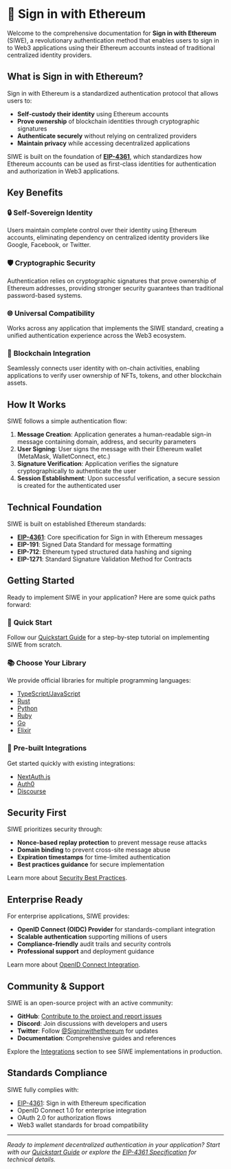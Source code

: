 # 🔑 Sign in with Ethereum

Welcome to the comprehensive documentation for **Sign in with Ethereum** (SIWE), a revolutionary authentication method that enables users to sign in to Web3 applications using their Ethereum accounts instead of traditional centralized identity providers.

## What is Sign in with Ethereum?

Sign in with Ethereum is a standardized authentication protocol that allows users to:

-   **Self-custody their identity** using Ethereum accounts
-   **Prove ownership** of blockchain identities through cryptographic signatures
-   **Authenticate securely** without relying on centralized providers
-   **Maintain privacy** while accessing decentralized applications

SIWE is built on the foundation of **[EIP-4361](general-information/eip-4361-specification.md)**, which standardizes how Ethereum accounts can be used as first-class identities for authentication and authorization in Web3 applications.

## Key Benefits

### 🔒 **Self-Sovereign Identity**

Users maintain complete control over their identity using Ethereum accounts, eliminating dependency on centralized identity providers like Google, Facebook, or Twitter.

### 🛡️ **Cryptographic Security**

Authentication relies on cryptographic signatures that prove ownership of Ethereum addresses, providing stronger security guarantees than traditional password-based systems.

### 🌐 **Universal Compatibility**

Works across any application that implements the SIWE standard, creating a unified authentication experience across the Web3 ecosystem.

### 🔗 **Blockchain Integration**

Seamlessly connects user identity with on-chain activities, enabling applications to verify user ownership of NFTs, tokens, and other blockchain assets.

## How It Works

SIWE follows a simple authentication flow:

1. **Message Creation**: Application generates a human-readable sign-in message containing domain, address, and security parameters
2. **User Signing**: User signs the message with their Ethereum wallet (MetaMask, WalletConnect, etc.)
3. **Signature Verification**: Application verifies the signature cryptographically to authenticate the user
4. **Session Establishment**: Upon successful verification, a secure session is created for the authenticated user

## Technical Foundation

SIWE is built on established Ethereum standards:

-   **[EIP-4361](general-information/eip-4361-specification.md)**: Core specification for Sign in with Ethereum messages
-   **EIP-191**: Signed Data Standard for message formatting
-   **EIP-712**: Ethereum typed structured data hashing and signing
-   **EIP-1271**: Standard Signature Validation Method for Contracts

## Getting Started

Ready to implement SIWE in your application? Here are some quick paths forward:

### 🚀 **Quick Start**

Follow our [Quickstart Guide](quickstart/index.md) for a step-by-step tutorial on implementing SIWE from scratch.

### 📚 **Choose Your Library**

We provide official libraries for multiple programming languages:

-   [TypeScript/JavaScript](libraries/typescript)
-   [Rust](libraries/rust)
-   [Python](libraries/python)
-   [Ruby](libraries/ruby)
-   [Go](libraries/go)
-   [Elixir](libraries/elixir)

### 🔌 **Pre-built Integrations**

Get started quickly with existing integrations:

-   [NextAuth.js](./integrations/nextauth.js.mdx)
-   [Auth0](./integrations/auth0.mdx)
-   [Discourse](./integrations/discourse)

## Security First

SIWE prioritizes security through:

-   **Nonce-based replay protection** to prevent message reuse attacks
-   **Domain binding** to prevent cross-site message abuse
-   **Expiration timestamps** for time-limited authentication
-   **Best practices guidance** for secure implementation

Learn more about [Security Best Practices](/security-considerations).

## Enterprise Ready

For enterprise applications, SIWE provides:

-   **OpenID Connect (OIDC) Provider** for standards-compliant integration
-   **Scalable authentication** supporting millions of users
-   **Compliance-friendly** audit trails and security controls
-   **Professional support** and deployment guidance

Learn more about [OpenID Connect Integration](/integrations/auth0).

## Community & Support

SIWE is an open-source project with an active community:

-   **GitHub**: [Contribute to the project and report issues](https://github.com/signinwithethereum/siwe)
-   **Discord**: Join discussions with developers and users
-   **Twitter**: Follow [@Signinwithethereum](https://twitter.com/signinwithethereum) for updates
-   **Documentation**: Comprehensive guides and references

Explore the [Integrations](integrations/index.md) section to see SIWE implementations in production.

## Standards Compliance

SIWE fully complies with:

-   [EIP-4361](general-information/eip-4361-specification.md): Sign in with Ethereum specification
-   OpenID Connect 1.0 for enterprise integration
-   OAuth 2.0 for authorization flows
-   Web3 wallet standards for broad compatibility

---

_Ready to implement decentralized authentication in your application? Start with our [Quickstart Guide](quickstart/index.md) or explore the [EIP-4361 Specification](general-information/eip-4361-specification.md) for technical details._
